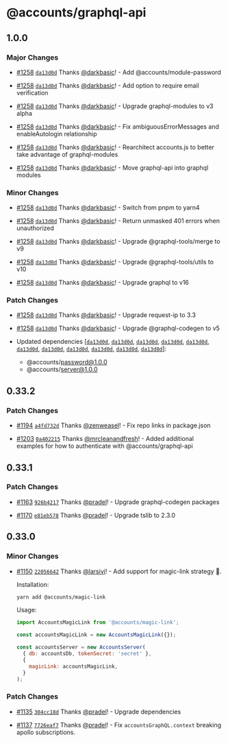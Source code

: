 # @accounts/graphql-api

## 1.0.0

### Major Changes

- [#1258](https://github.com/accounts-js/accounts/pull/1258) [`da13d0d`](https://github.com/accounts-js/accounts/commit/da13d0dc96f05b83f28d5d367d1dc96a00210bf8) Thanks [@darkbasic](https://github.com/darkbasic)! - Add @accounts/module-password

- [#1258](https://github.com/accounts-js/accounts/pull/1258) [`da13d0d`](https://github.com/accounts-js/accounts/commit/da13d0dc96f05b83f28d5d367d1dc96a00210bf8) Thanks [@darkbasic](https://github.com/darkbasic)! - Add option to require email verification

- [#1258](https://github.com/accounts-js/accounts/pull/1258) [`da13d0d`](https://github.com/accounts-js/accounts/commit/da13d0dc96f05b83f28d5d367d1dc96a00210bf8) Thanks [@darkbasic](https://github.com/darkbasic)! - Upgrade graphql-modules to v3 alpha

- [#1258](https://github.com/accounts-js/accounts/pull/1258) [`da13d0d`](https://github.com/accounts-js/accounts/commit/da13d0dc96f05b83f28d5d367d1dc96a00210bf8) Thanks [@darkbasic](https://github.com/darkbasic)! - Fix ambiguousErrorMessages and enableAutologin relationship

- [#1258](https://github.com/accounts-js/accounts/pull/1258) [`da13d0d`](https://github.com/accounts-js/accounts/commit/da13d0dc96f05b83f28d5d367d1dc96a00210bf8) Thanks [@darkbasic](https://github.com/darkbasic)! - Rearchitect accounts.js to better take advantage of graphql-modules

- [#1258](https://github.com/accounts-js/accounts/pull/1258) [`da13d0d`](https://github.com/accounts-js/accounts/commit/da13d0dc96f05b83f28d5d367d1dc96a00210bf8) Thanks [@darkbasic](https://github.com/darkbasic)! - Move graphql-api into graphql modules

### Minor Changes

- [#1258](https://github.com/accounts-js/accounts/pull/1258) [`da13d0d`](https://github.com/accounts-js/accounts/commit/da13d0dc96f05b83f28d5d367d1dc96a00210bf8) Thanks [@darkbasic](https://github.com/darkbasic)! - Switch from pnpm to yarn4

- [#1258](https://github.com/accounts-js/accounts/pull/1258) [`da13d0d`](https://github.com/accounts-js/accounts/commit/da13d0dc96f05b83f28d5d367d1dc96a00210bf8) Thanks [@darkbasic](https://github.com/darkbasic)! - Return unmasked 401 errors when unauthorized

- [#1258](https://github.com/accounts-js/accounts/pull/1258) [`da13d0d`](https://github.com/accounts-js/accounts/commit/da13d0dc96f05b83f28d5d367d1dc96a00210bf8) Thanks [@darkbasic](https://github.com/darkbasic)! - Upgrade @graphql-tools/merge to v9

- [#1258](https://github.com/accounts-js/accounts/pull/1258) [`da13d0d`](https://github.com/accounts-js/accounts/commit/da13d0dc96f05b83f28d5d367d1dc96a00210bf8) Thanks [@darkbasic](https://github.com/darkbasic)! - Upgrade @graphql-tools/utils to v10

- [#1258](https://github.com/accounts-js/accounts/pull/1258) [`da13d0d`](https://github.com/accounts-js/accounts/commit/da13d0dc96f05b83f28d5d367d1dc96a00210bf8) Thanks [@darkbasic](https://github.com/darkbasic)! - Upgrade graphql to v16

### Patch Changes

- [#1258](https://github.com/accounts-js/accounts/pull/1258) [`da13d0d`](https://github.com/accounts-js/accounts/commit/da13d0dc96f05b83f28d5d367d1dc96a00210bf8) Thanks [@darkbasic](https://github.com/darkbasic)! - Upgrade request-ip to 3.3

- [#1258](https://github.com/accounts-js/accounts/pull/1258) [`da13d0d`](https://github.com/accounts-js/accounts/commit/da13d0dc96f05b83f28d5d367d1dc96a00210bf8) Thanks [@darkbasic](https://github.com/darkbasic)! - Upgrade @graphql-codegen to v5

- Updated dependencies [[`da13d0d`](https://github.com/accounts-js/accounts/commit/da13d0dc96f05b83f28d5d367d1dc96a00210bf8), [`da13d0d`](https://github.com/accounts-js/accounts/commit/da13d0dc96f05b83f28d5d367d1dc96a00210bf8), [`da13d0d`](https://github.com/accounts-js/accounts/commit/da13d0dc96f05b83f28d5d367d1dc96a00210bf8), [`da13d0d`](https://github.com/accounts-js/accounts/commit/da13d0dc96f05b83f28d5d367d1dc96a00210bf8), [`da13d0d`](https://github.com/accounts-js/accounts/commit/da13d0dc96f05b83f28d5d367d1dc96a00210bf8), [`da13d0d`](https://github.com/accounts-js/accounts/commit/da13d0dc96f05b83f28d5d367d1dc96a00210bf8), [`da13d0d`](https://github.com/accounts-js/accounts/commit/da13d0dc96f05b83f28d5d367d1dc96a00210bf8), [`da13d0d`](https://github.com/accounts-js/accounts/commit/da13d0dc96f05b83f28d5d367d1dc96a00210bf8), [`da13d0d`](https://github.com/accounts-js/accounts/commit/da13d0dc96f05b83f28d5d367d1dc96a00210bf8), [`da13d0d`](https://github.com/accounts-js/accounts/commit/da13d0dc96f05b83f28d5d367d1dc96a00210bf8), [`da13d0d`](https://github.com/accounts-js/accounts/commit/da13d0dc96f05b83f28d5d367d1dc96a00210bf8)]:
  - @accounts/password@1.0.0
  - @accounts/server@1.0.0

## 0.33.2

### Patch Changes

- [#1194](https://github.com/accounts-js/accounts/pull/1194) [`a4fd732d`](https://github.com/accounts-js/accounts/commit/a4fd732d50a3847f86254da413d27a5684417abd) Thanks [@zenweasel](https://github.com/zenweasel)! - Fix repo links in package.json

* [#1203](https://github.com/accounts-js/accounts/pull/1203) [`0a402215`](https://github.com/accounts-js/accounts/commit/0a402215978b432ce792b125050765f6bbb0fd7c) Thanks [@mrcleanandfresh](https://github.com/mrcleanandfresh)! - Added additional examples for how to authenticate with @accounts/graphql-api

## 0.33.1

### Patch Changes

- [#1163](https://github.com/accounts-js/accounts/pull/1163) [`926b4217`](https://github.com/accounts-js/accounts/commit/926b421710b134ed79272e5468b31e417708a3c4) Thanks [@pradel](https://github.com/pradel)! - Upgrade graphql-codegen packages

* [#1170](https://github.com/accounts-js/accounts/pull/1170) [`e81eb578`](https://github.com/accounts-js/accounts/commit/e81eb578b35906346b6fadd6c5768b82879f6cda) Thanks [@pradel](https://github.com/pradel)! - Upgrade tslib to 2.3.0

## 0.33.0

### Minor Changes

- [#1150](https://github.com/accounts-js/accounts/pull/1150) [`22056642`](https://github.com/accounts-js/accounts/commit/220566425755a7015569d8e518095701ff7122e2) Thanks [@larsivi](https://github.com/larsivi)! - Add support for magic-link strategy 🎉.

  Installation:

  ```sh
  yarn add @accounts/magic-link
  ```

  Usage:

  ```js
  import AccountsMagicLink from '@accounts/magic-link';

  const accountsMagicLink = new AccountsMagicLink({});

  const accountsServer = new AccountsServer(
    { db: accountsDb, tokenSecret: 'secret' },
    {
      magicLink: accountsMagicLink,
    }
  );
  ```

### Patch Changes

- [#1135](https://github.com/accounts-js/accounts/pull/1135) [`304cc18d`](https://github.com/accounts-js/accounts/commit/304cc18d84d8153b7a4e857753eea85fa9f7a1f2) Thanks [@pradel](https://github.com/pradel)! - Upgrade dependencies

* [#1137](https://github.com/accounts-js/accounts/pull/1137) [`7726eaf7`](https://github.com/accounts-js/accounts/commit/7726eaf7fb12eb848de5dab0913a12a2e0283954) Thanks [@pradel](https://github.com/pradel)! - Fix `accountsGraphQL.context` breaking apollo subscriptions.

